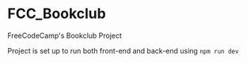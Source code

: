 # FCC_Bookclub
FreeCodeCamp's Bookclub Project

Project is set up to run both front-end and back-end using `npm run dev`
